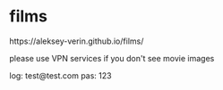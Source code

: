# films
<p>https://aleksey-verin.github.io/films/</p>
<p>please use VPN services if you don't see movie images </p>
log: test@test.com 
pas: 123
